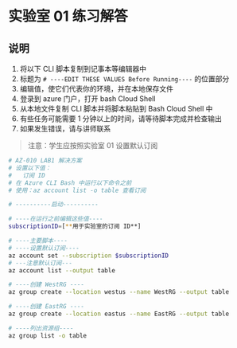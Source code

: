 ﻿# 实验室 01 练习解答

## 说明

1. 将以下 CLI 脚本复制到记事本等编辑器中
1. 标题为 `# ----EDIT THESE VALUES Before Running----` 的位置部分
1. 编辑值，使它们代表你的环境，并在本地保存文件
1. 登录到 azure 门户，打开 bash Cloud Shell
1. 从本地文件复制 CLI 脚本并将脚本粘贴到 Bash Cloud Shell 中
1. 有些任务可能需要 1 分钟以上的时间，请等待脚本完成并检查输出
1. 如果发生错误，请与讲师联系

> 注意：学生应按照实验室 01 设置默认订阅

```sh
# AZ-010 LAB1 解决方案
# 设置以下值：
#   订阅 ID
# 在 Azure CLI Bash 中运行以下命令之前
# 使用：az account list -o table 查看订阅

# ----------启动----------

# ----在运行之前编辑这些值----
subscriptionID=[**用于实验室的订阅 ID**]

# ----主要脚本----
# ----设置默认订阅----
az account set --subscription $subscriptionID
# ---注意默认订阅---
az account list --output table

# ----创建 WestRG ----
az group create --location westus --name WestRG --output table

# ----创建 EastRG ----
az group create --location eastus --name EastRG --output table

# ----列出资源组----
az group list -o table
```
